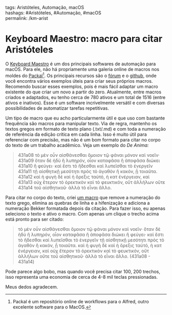 tags: Aristóteles, Automação, macOS  
hashags: #Aristóteles, #Automação, #macOS  
permalink: /km-arist

# Keyboard Maestro: macro para citar Aristóteles  


O [Keyboard Maestro](https://www.keyboardmaestro.com/main/) é um dos principais softwares de automação para macOS. Para ele, não há propriamente uma galeria online de macros nos moldes do [Packal](http://www.packal.org)[^1]. Os principais recursos são o [fórum](https://forum.keyboardmaestro.com) e o [github](https://github.com), onde você encontra vários exemplos úteis para criar seus próprios macros. Recomendo buscar esses exemplos, pois é mais fácil adaptar um macro existente do que criar um novo a partir do zero. Atualmente, entre macros criados e adaptados, eu tenho cerca de 780 ativos e um total de 1516 (entre ativos e inativos). Esse é um software incrivelmente versátil e com diversas possibilidades de automatizar tarefas repetitivas.  

Um tipo de macro que eu acho particularmente útil e que uso com bastante frequência são macros para manipular texto. Via de regra, mantenho os textos gregos em formato de texto plano (.txt/.md) e com toda a numeração de referência da edição crítica em cada linha. Isso é muito útil para referenciar com precisão, mas não é um bom formato para citar no corpo do texto de um trabalho acadêmico. Veja um exemplo do *De Anima:*  

> 431a08 τὸ μὲν οὖν αἰσθάνεσθαι ὅμοιον τῷ φάναι μόνον καὶ νοεῖν·  
> 431a09 ὅταν δὲ ἡδὺ ἢ λυπηρόν, οἷον καταφᾶσα ἢ ἀποφᾶσα διώκει  
> 431a10 ἢ φεύγει· καὶ ἔστι τὸ ἥδεσθαι καὶ λυπεῖσθαι τὸ ἐνεργεῖν  
> 431a11 τῇ αἰσθητικῇ μεσότητι πρὸς τὸ ἀγαθὸν ἢ κακόν, ᾗ τοιαῦτα.  
> 431a12 καὶ ἡ φυγὴ δὲ καὶ ἡ ὄρεξις ταὐτό, ἡ κατ ἐνέργειαν, καὶ  
> 431a13 οὐχ ἕτερον τὸ ὀρεκτικὸν καὶ τὸ φευκτικόν, οὔτ ἀλλήλων οὔτε  
> 431a14 τοῦ αἰσθητικοῦ· ἀλλὰ τὸ εἶναι ἄλλο.  

Para citar no corpo do texto, criei [um macro](https://github.com/bcdavasconcelos/mykmmlibrary/tree/master/Text%20Manipulation#normalize-greek-text) que remove a numeração do texto grego, elimina as quebras de linha e a hifenização e adiciona a numeração Bekker formatada depois da citação. Para fazer isso, eu apenas seleciono o texto e ativo o macro. Com apenas um clique o trecho acima está pronto para ser citado:  

> τὸ μὲν οὖν αἰσθάνεσθαι ὅμοιον τῷ φάναι μόνον καὶ νοεῖν· ὅταν δὲ ἡδὺ ἢ λυπηρόν, οἷον καταφᾶσα ἢ ἀποφᾶσα διώκει ἢ φεύγει· καὶ ἔστι τὸ ἥδεσθαι καὶ λυπεῖσθαι τὸ ἐνεργεῖν τῇ αἰσθητικῇ μεσότητι πρὸς τὸ ἀγαθὸν ἢ κακόν, ᾗ τοιαῦτα. καὶ ἡ φυγὴ δὲ καὶ ἡ ὄρεξις ταὐτό, ἡ κατ ἐνέργειαν, καὶ οὐχ ἕτερον τὸ ὀρεκτικὸν καὶ τὸ φευκτικόν, οὔτ ἀλλήλων οὔτε τοῦ αἰσθητικοῦ· ἀλλὰ τὸ εἶναι ἄλλο. (431a08 - 431a14)  

Pode parece algo bobo, mas quando você precisa citar 100, 200 trechos, isso representa uma economia de cerca de 4-8 mil teclas pressionadas.  

Meus dedos agradecem.  

[^1]: Packal é um repositório online de workflows para o Alfred, outro excelente software para o MacOS.  
